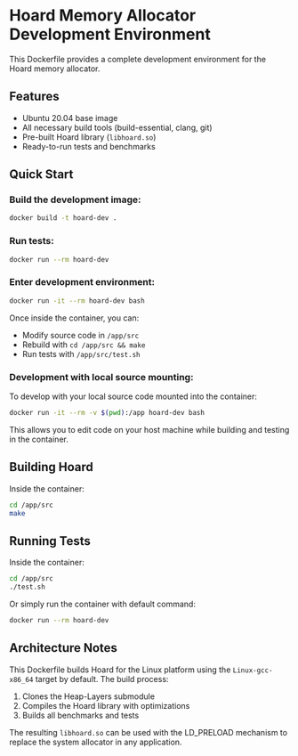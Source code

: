 # Hoard Memory Allocator Development Environment

This Dockerfile provides a complete development environment for the Hoard memory allocator.

## Features

- Ubuntu 20.04 base image
- All necessary build tools (build-essential, clang, git)
- Pre-built Hoard library (`libhoard.so`)
- Ready-to-run tests and benchmarks

## Quick Start

### Build the development image:

```bash
docker build -t hoard-dev .
```

### Run tests:

```bash
docker run --rm hoard-dev
```

### Enter development environment:

```bash
docker run -it --rm hoard-dev bash
```

Once inside the container, you can:
- Modify source code in `/app/src`
- Rebuild with `cd /app/src && make`
- Run tests with `/app/src/test.sh`

### Development with local source mounting:

To develop with your local source code mounted into the container:

```bash
docker run -it --rm -v $(pwd):/app hoard-dev bash
```

This allows you to edit code on your host machine while building and testing in the container.

## Building Hoard

Inside the container:
```bash
cd /app/src
make
```

## Running Tests

Inside the container:
```bash
cd /app/src
./test.sh
```

Or simply run the container with default command:
```bash
docker run --rm hoard-dev
```

## Architecture Notes

This Dockerfile builds Hoard for the Linux platform using the `Linux-gcc-x86_64` target by default. The build process:

1. Clones the Heap-Layers submodule
2. Compiles the Hoard library with optimizations
3. Builds all benchmarks and tests

The resulting `libhoard.so` can be used with the LD_PRELOAD mechanism to replace the system allocator in any application.